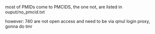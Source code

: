 most of PMIDs come to PMCIDS, the one not, are listed in ouput/no_pmcid.txt

however: 740 are not open access and need to be via qmul login proxy, gonna do tmr
